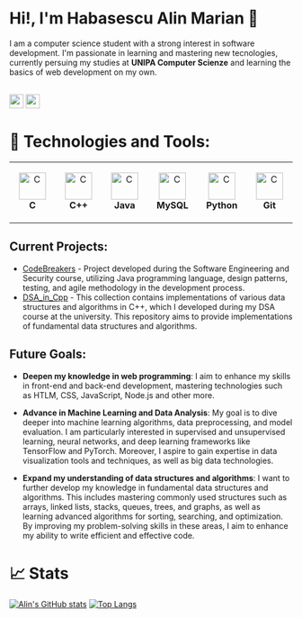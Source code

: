 # Hi!, I'm Habasescu Alin Marian 👋

I am a computer science student with a strong interest in software development. I'm passionate in learning and mastering new tecnologies, currently persuing my studies at **UNIPA Computer Scienze** and learning the basics of web development on my own.

<br/>
<a href="mailto:habasescualinmarian@gmail.com"><img src="https://img.shields.io/badge/Gmail-D14836?style=for-the-badge&logo=gmail&logoColor=white" height=25></a>
<a href="https://www.linkedin.com/in/alin-habasescu-14b2b0217/"><img src="https://img.shields.io/badge/linkedin-%230077B5.svg?&style=for-the-badge&logo=linkedin&logoColor=white" height=25></a>

# 🔧 Technologies and Tools:

<table>
  <tr>
    <td align="center" height="108" width="108">
      <img
        src="https://cdn.jsdelivr.net/gh/devicons/devicon/icons/c/c-original.svg"
        width="48"
        height="48"
        alt="C"
      />
      <br /><strong>C</strong>
    </td>
  <td align="center" height="108" width="108">
      <img
        src="https://cdn.jsdelivr.net/gh/devicons/devicon/icons/cplusplus/cplusplus-original.svg"
        width="48"
        height="48"
        alt="C"
      />
      <br /><strong>C++</strong>
    </td>
  <td align="center" height="108" width="108">
      <img
        src="https://cdn.jsdelivr.net/gh/devicons/devicon/icons/java/java-original.svg"
        width="48"
        height="48"
        alt="C"
      />
      <br /><strong>Java</strong>
    </td>
    <td align="center" height="108" width="108">
      <img
        src="https://cdn.jsdelivr.net/gh/devicons/devicon/icons/mysql/mysql-original.svg"
        width="48"
        height="48"
        alt="C"
      />
      <br /><strong>MySQL</strong>
    </td>
    <td align="center" height="108" width="108">
      <img
        src="https://cdn.jsdelivr.net/gh/devicons/devicon/icons/python/python-original.svg"
        width="48"
        height="48"
        alt="C"
      />
      <br /><strong>Python</strong>
    </td>
    <td align="center" height="108" width="108">
      <img
        src="https://cdn.jsdelivr.net/gh/devicons/devicon/icons/git/git-original.svg"
        width="48"
        height="48"
        alt="C"
      />
      <br /><strong>Git</strong>
    </td>
  </tr>
</table>

<!--![Linux](https://img.shields.io/badge/Linux-FCC624?style=flat-square&logo=linux&logoColor=black)
![HTML5](https://img.shields.io/badge/HTML5-E34F26?style=flat-square&logo=html5&logoColor=white)
![CSS3](https://img.shields.io/badge/CSS3-1572B6?style=flat-square&logo=css3&logoColor=white)
-->

## Current Projects:
- [CodeBreakers](https://github.com/H-Alin02/CodeBreakers) - Project developed during the Software Engineering and Security course, utilizing Java programming language, design patterns, testing, and agile methodology in the development process.
- [DSA_in_Cpp](https://github.com/H-Alin02/DSA-in-cpp) - This collection contains implementations of various data structures and algorithms in C++, which I developed during my DSA course at the university.
This repository aims to provide implementations of fundamental data structures and algorithms.

## Future Goals:
- **Deepen my knowledge in web programming**: I aim to enhance my skills in front-end and back-end development, mastering technologies such as HTLM, CSS, JavaScript, Node.js and other more.

- **Advance in Machine Learning and Data Analysis**: My goal is to dive deeper into machine learning algorithms, data preprocessing, and model evaluation. I am particularly interested in supervised and unsupervised learning, neural networks, and deep learning frameworks like TensorFlow and PyTorch. Moreover, I aspire to gain expertise in data visualization tools and techniques, as well as big data technologies.
- **Expand my understanding of data structures and algorithms**: I want to further develop my knowledge in fundamental data structures and algorithms. This includes mastering commonly used structures such as arrays, linked lists, stacks, queues, trees, and graphs, as well as learning advanced algorithms for sorting, searching, and optimization. By improving my problem-solving skills in these areas, I aim to enhance my ability to write efficient and effective code.

# 📈 Stats 
[![Alin's GitHub stats](https://github-readme-stats.vercel.app/api?username=H-Alin02)](https://github.com/anuraghazra/github-readme-stats)
[![Top Langs](https://github-readme-stats.vercel.app/api/top-langs/?username=H-Alin02)](https://github.com/anuraghazra/github-readme-stats)
